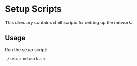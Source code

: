 # Setup Scripts

This directory contains shell scripts for setting up the network.

## Usage
Run the setup script:
```bash
./setup-network.sh
